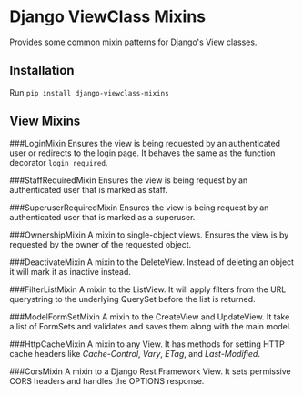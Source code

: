 Django ViewClass Mixins
=======================

Provides some common mixin patterns for Django's View classes.

Installation
------------

Run `pip install django-viewclass-mixins`

View Mixins
-----------

###LoginMixin
Ensures the view is being requested by an authenticated user or redirects to the login page. It behaves the same as the function decorator `login_required`.

###StaffRequiredMixin
Ensures the view is being request by an authenticated user that is marked as staff.

###SuperuserRequiredMixin
Ensures the view is being request by an authenticated user that is marked as a superuser.

###OwnershipMixin
A mixin to single-object views. Ensures the view is by requested by the owner of the requested object.

###DeactivateMixin
A mixin to the DeleteView. Instead of deleting an object it will mark it as inactive instead.

###FilterListMixin
A mixin to the ListView. It will apply filters from the URL querystring to the underlying QuerySet before the list is returned.

###ModelFormSetMixin
A mixin to the CreateView and UpdateView. It take a list of FormSets and validates and saves them along with the main model.

###HttpCacheMixin
A mixin to any View. It has methods for setting HTTP cache headers like *Cache-Control*, *Vary*, *ETag*, and *Last-Modified*.

###CorsMixin
A mixin to a Django Rest Framework View. It sets permissive CORS headers and handles the OPTIONS response.